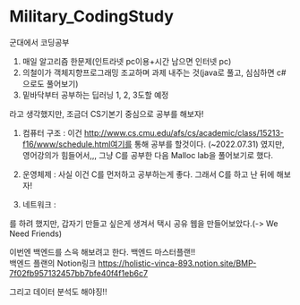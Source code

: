 # Military_CodingStudy
군대에서 코딩공부

1. 매일 알고리즘 한문제(인트라넷 pc이용+시간 남으면 인터넷 pc)
2. 의철이가 객체지향프로그래밍 조교하며 과제 내주는 것(java로 풀고, 심심하면 c#으로도 풀어보기)
3. 밑바닥부터 공부하는 딥러닝 1, 2, 3도할 예정

라고 생각했지만, 조금더 CS기본기 중심으로 공부를 해보자!

1. 컴퓨터 구조
  : 이건 http://www.cs.cmu.edu/afs/cs/academic/class/15213-f16/www/schedule.html여기를 통해 공부를 할것이다. (~2022.07.31)
  였지만, 영어강의가 힘들어서,,, 그냥 C를 공부한 다음 Malloc lab을 풀어보기로 했다.
  
2. 운영체제
  : 사실 이건 C를 먼저하고 공부하는게 좋다. 그래서 C를 하고 난 뒤에 해보자!
  
3. 네트워크
  : 
  
를 하려 했지만, 갑자기 만들고 싶은게 생겨서 택시 공유 웹을 만들어보았다.(-> We Need Friends)

이번엔 백엔드를 스윽 해보려고 한다.
백엔드 마스터플랜!!  
백엔드 플랜의 Notion링크
https://holistic-vinca-893.notion.site/BMP-7f02fb957132457bb7bfe40f4f1eb6c7

그리고 데이터 분석도 해야징!!
